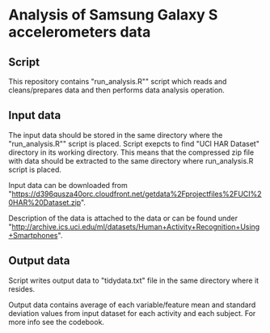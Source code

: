 Analysis of Samsung Galaxy S accelerometers data
========================================================

## Script
This repository contains "run_analysis.R"" script which reads and cleans/prepares data and then performs data analysis operation.

## Input data
The input data should be stored in the same directory where the "run_analysis.R"" script is placed.
Script exepcts to find "UCI HAR Dataset" directory in its working directory.
This means that the compressed zip file with data should be extracted to the same directory where run_analysis.R script is placed.


Input data can be downloaded from "https://d396qusza40orc.cloudfront.net/getdata%2Fprojectfiles%2FUCI%20HAR%20Dataset.zip".

Description of the data is attached to the data or can be found under "http://archive.ics.uci.edu/ml/datasets/Human+Activity+Recognition+Using+Smartphones".

## Output data
Script writes output data to "tidydata.txt" file in the same directory where it resides.

Output data contains average of each variable/feature mean and standard deviation values from input dataset for each activity and each subject. For more info see the codebook.
